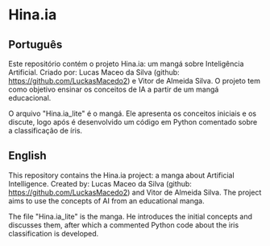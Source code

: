 # Hina.ia

## Português
Este repositório contém o projeto Hina.ia: um mangá sobre Inteligência Artificial. 
Criado por: Lucas Maceo da Silva (github: https://github.com/LuckasMacedo2) e Vitor de Almeida Silva.
O projeto tem como objetivo ensinar os conceitos de IA a partir de um mangá educacional.

O arquivo "Hina.ia_lite" é o mangá. Ele apresenta os conceitos iniciais e os discute, logo após é desenvolvido um código em Python comentado sobre a classificação de íris.

## English
This repository contains the Hina.ia project: a manga about Artificial Intelligence.
Created by: Lucas Maceo da Silva (github: https://github.com/LuckasMacedo2) and Vitor de Almeida Silva.
The project aims to use the concepts of AI from an educational manga.

The file "Hina.ia_lite" is the manga. He introduces the initial concepts and discusses them, after which a commented Python code about the iris classification is developed.
